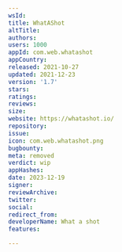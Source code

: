 ```yaml
---
wsId: 
title: WhatAShot
altTitle: 
authors: 
users: 1000
appId: com.web.whatashot
appCountry: 
released: 2021-10-27
updated: 2021-12-23
version: '1.7'
stars: 
ratings: 
reviews: 
size: 
website: https://whatashot.io/
repository: 
issue: 
icon: com.web.whatashot.png
bugbounty: 
meta: removed
verdict: wip
appHashes: 
date: 2023-12-19
signer: 
reviewArchive: 
twitter: 
social: 
redirect_from: 
developerName: What a shot
features: 

---
```


